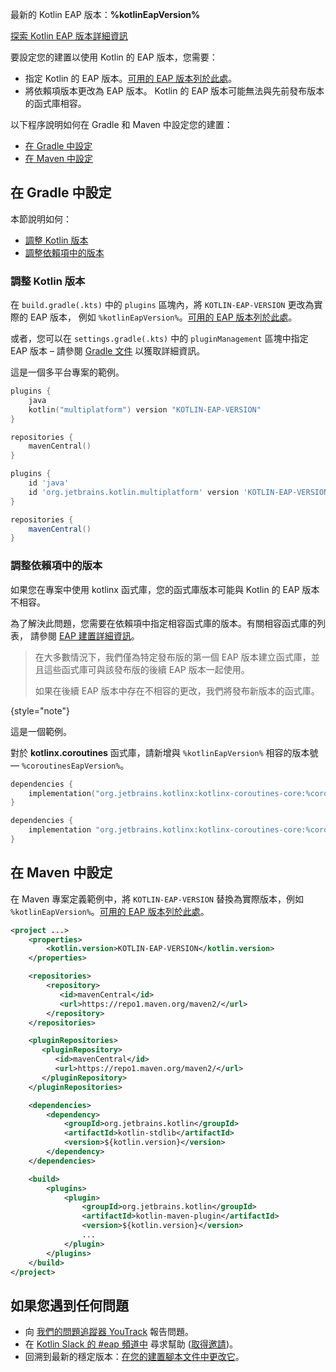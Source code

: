 [//]: # (title: 設定您的 EAP 版建置)

<tldr>
    <!-- <p>No preview versions are currently available</p> -->
    <p>最新的 Kotlin EAP 版本：<strong>%kotlinEapVersion%</strong></p>
    <p><a href="eap.md#build-details">探索 Kotlin EAP 版本詳細資訊</a></p>
</tldr>

要設定您的建置以使用 Kotlin 的 EAP 版本，您需要：

* 指定 Kotlin 的 EAP 版本。[可用的 EAP 版本列於此處](eap.md#build-details)。
* 將依賴項版本更改為 EAP 版本。
Kotlin 的 EAP 版本可能無法與先前發布版本的函式庫相容。

以下程序說明如何在 Gradle 和 Maven 中設定您的建置：

* [在 Gradle 中設定](#configure-in-gradle)
* [在 Maven 中設定](#configure-in-maven)

## 在 Gradle 中設定

本節說明如何：

* [調整 Kotlin 版本](#adjust-the-kotlin-version)
* [調整依賴項中的版本](#adjust-versions-in-dependencies)

### 調整 Kotlin 版本

在 `build.gradle(.kts)` 中的 `plugins` 區塊內，將 `KOTLIN-EAP-VERSION` 更改為實際的 EAP 版本，
例如 `%kotlinEapVersion%`。[可用的 EAP 版本列於此處](eap.md#build-details)。

或者，您可以在 `settings.gradle(.kts)` 中的 `pluginManagement` 區塊中指定 EAP 版本 – 請參閱 [Gradle 文件](https://docs.gradle.org/current/userguide/plugins.html#sec:plugin_version_management) 以獲取詳細資訊。

這是一個多平台專案的範例。

<tabs group="build-script">
<tab title="Kotlin" group-key="kotlin">

```kotlin
plugins {
    java
    kotlin("multiplatform") version "KOTLIN-EAP-VERSION"
}

repositories {
    mavenCentral()
}
```

</tab>
<tab title="Groovy" group-key="groovy">

```groovy
plugins {
    id 'java'
    id 'org.jetbrains.kotlin.multiplatform' version 'KOTLIN-EAP-VERSION'
}

repositories {
    mavenCentral()
}
```

</tab>
</tabs>

### 調整依賴項中的版本

如果您在專案中使用 kotlinx 函式庫，您的函式庫版本可能與 Kotlin 的 EAP 版本不相容。

為了解決此問題，您需要在依賴項中指定相容函式庫的版本。有關相容函式庫的列表，
請參閱 [EAP 建置詳細資訊](eap.md#build-details)。

> 在大多數情況下，我們僅為特定發布版的第一個 EAP 版本建立函式庫，並且這些函式庫可與該發布版的後續 EAP 版本一起使用。
>
> 如果在後續 EAP 版本中存在不相容的更改，我們將發布新版本的函式庫。
>
{style="note"}

這是一個範例。

對於 **kotlinx.coroutines** 函式庫，請新增與 `%kotlinEapVersion%` 相容的版本號 — `%coroutinesEapVersion%`。

<tabs group="build-script">
<tab title="Kotlin" group-key="kotlin">

```kotlin
dependencies {
    implementation("org.jetbrains.kotlinx:kotlinx-coroutines-core:%coroutinesEapVersion%")
}
```

</tab>
<tab title="Groovy" group-key="groovy">

```groovy
dependencies {
    implementation "org.jetbrains.kotlinx:kotlinx-coroutines-core:%coroutinesEapVersion%"
}
```

</tab>
</tabs>

## 在 Maven 中設定

在 Maven 專案定義範例中，將 `KOTLIN-EAP-VERSION` 替換為實際版本，例如 `%kotlinEapVersion%`。[可用的 EAP 版本列於此處](eap.md#build-details)。

```xml
<project ...>
    <properties>
        <kotlin.version>KOTLIN-EAP-VERSION</kotlin.version>
    </properties>

    <repositories>
        <repository>
           <id>mavenCentral</id>
           <url>https://repo1.maven.org/maven2/</url>
        </repository>
    </repositories>

    <pluginRepositories>
       <pluginRepository>
          <id>mavenCentral</id>
          <url>https://repo1.maven.org/maven2/</url>
       </pluginRepository>
    </pluginRepositories>

    <dependencies>
        <dependency>
            <groupId>org.jetbrains.kotlin</groupId>
            <artifactId>kotlin-stdlib</artifactId>
            <version>${kotlin.version}</version>
        </dependency>
    </dependencies>

    <build>
        <plugins>
            <plugin>
                <groupId>org.jetbrains.kotlin</groupId>
                <artifactId>kotlin-maven-plugin</artifactId>
                <version>${kotlin.version}</version>
                ...
            </plugin>
        </plugins>
    </build>
</project>
```

## 如果您遇到任何問題

* 向 [我們的問題追蹤器 YouTrack](https://kotl.in/issue) 報告問題。
* 在 [Kotlin Slack 的 #eap 頻道中](https://app.slack.com/client/T09229ZC6/C0KLZSCHF) 尋求幫助 ([取得邀請](https://surveys.jetbrains.com/s3/kotlin-slack-sign-up))。
* 回溯到最新的穩定版本：[在您的建置腳本文件中更改它](#adjust-the-kotlin-version)。